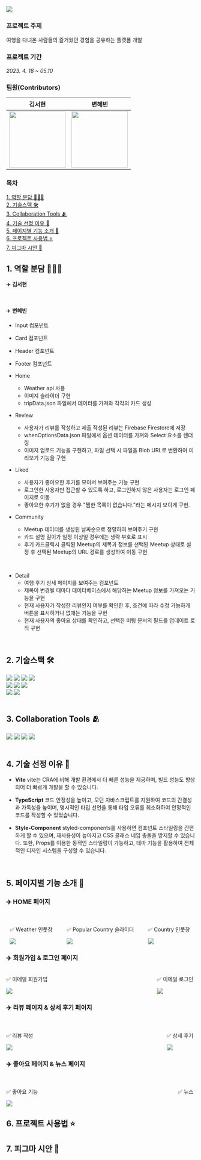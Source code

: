 <img src="https://capsule-render.vercel.app/api?type=waving&&color=1d5bd6&height=300&section=header&text=Enjoy%20Travel&fontSize=90&fontColor=ffff" />

### 프로젝트 주제

여행을 다녀온 사람들의 즐거웠던 경험을 공유하는 플랫폼 개발

### 프로젝트 기간

_2023. 4. 18 ~ 05.10_

### 팀원(Contributors)

| 김서현                                                                                                                   | 변혜빈                                                                                                                  |
| ------------------------------------------------------------------------------------------------------------------------ | ----------------------------------------------------------------------------------------------------------------------- |
| <a href="https://github.com/seoohyeon"><img src="https://avatars.githubusercontent.com/u/38703262?v=4" width="150"/></a> | <a href="https://github.com/HYBEN09"><img src="https://avatars.githubusercontent.com/u/104710243?v=4" width="150"/></a> |

### 목차

[1. 역할 분담 👩🏻‍💻](#1-역할-분담)<br/>
[2. 기술스택 🛠️](#2-기술스택)<br/>
[3. Collaboration Tools 🫂](#3-collaboration-tools)<br/>
[4. 기술 선정 이유 🧐](#4-기술-선정-이유)<br/>
[5. 페이지별 기능 소개 🚀](#5-페이지별-기능-소개)<br/>
[6. 프로젝트 사용법 ⭐️](#6-프로젝트-사용법)<br/>
[7. 피그마 시안 🌈](#7-피그마-시안)<br/>

<h2 id="1-역할-분담">1. 역할 분담 👩🏻‍💻</h2>

✈️ **김서현**

<br/>

✈️ **변혜빈**

- Input 컴포넌트
- Card 컴포넌트
- Header 컴포넌트
- Footer 컴포넌트
  <br/>
- Home

  - Weather api 사용
  - 이미지 슬라이더 구현
  - tripData.json 파일에서 데이터를 가져와 각각의 카드 생성

- Review

  - 사용자가 리뷰를 작성하고 제출 작성된 리뷰는 Firebase Firestore에 저장
  - whenOptionsData.json 파일에서 옵션 데이터를 가져와 Select 요소를 렌더링
  - 이미지 업로드 기능을 구현하고, 파일 선택 시 파일을 Blob URL로 변환하여 미리보기 기능을 구현
    <br/>

- Liked

  - 사용자가 좋아요한 후기를 모아서 보여주는 기능 구현
  - 로그인한 사용자만 접근할 수 있도록 하고, 로그인하지 않은 사용자는 로그인 페이지로 이동
  - 좋아요한 후기가 없을 경우 "찜한 목록이 없습니다."라는 메시지 보이게 구현.
    <br/>

- Community

  - Meetup 데이터를 생성된 날짜순으로 정렬하여 보여주기 구현
  - 카드 설명 길이가 일정 이상일 경우에는 생략 부호로 표시
  - 후기 카드클릭시 클릭된 Meetup의 제목과 정보를 선택된 Meetup 상태로 설정 후 선택된 Meetup의 URL 경로를 생성하여 이동 구현

<br/>

- Detail
  - 여행 후기 상세 페이지를 보여주는 컴포넌트
  - 제목이 변경될 때마다 데이터베이스에서 해당하는 Meetup 정보를 가져오는 기능을 구현
  - 현재 사용자가 작성한 리뷰인지 여부를 확인한 후, 조건에 따라 수정 가능하게 버튼을 표시하거나 없애는 기능을 구현
  - 현재 사용자의 좋아요 상태를 확인하고, 선택한 미팅 문서의 필드를 업데이트 로직 구현

<br/>

<h2 id="2-기술스택">2. 기술스택 🛠️</h2>

<div>
<img src="https://img.shields.io/badge/Vite-646CFF?style=for-the-badge&logo=vite&logoColor=white">
<img src="https://img.shields.io/badge/react-61DAFB?style=for-the-badge&logo=react&logoColor=black">
<img src="https://img.shields.io/badge/eslint-4B3263?style=for-the-badge&logo=eslint&logoColor=white">
<img src="https://img.shields.io/badge/prettier-F7B93E?style=for-the-badge&logo=prettier&logoColor=black">
</div>

<div>
<img src="https://img.shields.io/badge/html5-E34F26?style=for-the-badge&logo=html5&logoColor=white">
<img src="https://img.shields.io/badge/styled_components-DB7093?style=for-the-badge&logo=styled-components&logoColor=white">
<img src="https://img.shields.io/badge/TypeScript-007ACC?style=for-the-badge&logo=typescript&logoColor=white">
</div>

<div>
<img src="https://img.shields.io/badge/firebase-FFCA28?style=for-the-badge&logo=firebase&logoColor=white">
<img src="https://img.shields.io/badge/netlify-00C7B7?style=for-the-badge&logo=netlify&logoColor=white">
</div>
<br/>

<h2 id="3-collaboration-tools">3. Collaboration Tools 🫂</h2>

<div>
<img src="https://img.shields.io/badge/Bitbucket-0052CC?style=for-the-badge&logo=bitbucket&logoColor=white">
<img src="https://img.shields.io/badge/Figma-F24E1E?style=for-the-badge&logo=figma&logoColor=white">
<img src="https://img.shields.io/badge/Discord-7289DA?style=for-the-badge&logo=discord&logoColor=white">
<img src="https://img.shields.io/badge/Notion-000000?style=for-the-badge&logo=notion&logoColor=white">
</div>

<br/>

<h2 id="4-기술-선정-이유">4. 기술 선정 이유 🧐</h2>

- **Vite**
  vite는 CRA에 비해 개발 환경에서 더 빠른 성능을 제공하며, 빌드 성능도 향상되어 더 빠르게 개발을 할 수 있습니다.
  <br/>

- **TypeScript**
  코드 안정성을 높이고, 모던 자바스크립트를 지원하여 코드의 간결성과 가독성을 높이며, 명시적인 타입 선언을 통해 타입 오류를 최소화하여 안정적인 코드를 작성할 수 있었습니다.
  <br/>

- **Style-Component**
  styled-components를 사용하면 컴포넌트 스타일링을 간편하게 할 수 있으며, 재사용성이 높아지고 CSS 클래스 네임 충돌을 방지할 수 있습니다. 또한, Props를 이용한 동적인 스타일링이 가능하고, 테마 기능을 활용하여 전체적인 디자인 시스템을 구성할 수 있습니다.

<br/>

<h2 id="5-페이지별-기능-소개">5. 페이지별 기능 소개 🚀</h2>

<h3>✈️ HOME 페이지</h3>
<br>
<div style="display: flex; justify-content: space-around; margin-right:5px">
<div>
<p>✅ Weather 인풋창</p>
<img src="https://user-images.githubusercontent.com/104710243/236993459-7d14e37b-9046-4f03-b49d-049ad175957c.gif" />
</div>
<br>
<div>
<p>✅ Popular Country 슬라이더</p>
<img src="https://user-images.githubusercontent.com/104710243/236994809-4f4258e8-c308-45f5-93cb-f1765cef4ada.gif" />
</div>
<br>
<div>
<p>✅ Country 인풋창</p>
<img src="https://user-images.githubusercontent.com/104710243/236994660-12d9a670-0bde-493e-851e-c686a9268dbc.gif" />
</div>
</div>

<div style="display: flex; justify-content: space-between; ">
<h3> ✈️ 회원가입 & 로그인 페이지</h3>
  </div>
<div  style="display: flex; justify-content: space-between; margin-right:5px">
<div>
 <p> ✅ 이메일 회원가입 </p>
 <img src="https://user-images.githubusercontent.com/104710243/236995974-f1f8408a-1b48-46b4-9b9d-ac64f014f186.gif" />
</div>

  <div>
    <p> ✅ 이메일 로그인 </p>
    <img src="https://user-images.githubusercontent.com/104710243/236996339-317f04d7-9236-45b5-ab03-8c99530d742f.gif" />
  </div>
</div>

  <h3> ✈️ 리뷰 페이지 &  상세 후기 페이지</h3>
    <br/>
  <div style="display: flex; justify-content: space-between; margin-right:5px">
  <div>
    <p> ✅ 리뷰 작성 </p>
    <img src="https://user-images.githubusercontent.com/104710243/236997042-b6739f88-4127-4eae-aa24-ccb349db62bb.gif" />
  </div>

  <div>
    <p> ✅ 상세 후기 </p>
    <img src="https://user-images.githubusercontent.com/104710243/236997581-b0d1e3da-78a9-472a-93b6-c53618655202.gif" />
  </div>
  </div>

  <h3> ✈️ 좋아요 페이지 & 뉴스 페이지 </h3>
    <br/>
<div style="display: flex; justify-content: space-between; margin-right:5px">
  <div >
    <p> ✅ 좋아요 기능 </p>
    <img src="https://user-images.githubusercontent.com/104710243/236998050-947f45cb-f50e-4735-beed-f59aef5e4298.gif" />
  </div>

  <div>
    <p> ✅ 뉴스 </p>
    <img src="" />
  </div>
</div>

<h2 id="6-프로젝트-사용법">6. 프로젝트 사용법 ⭐️</h2>

<h2 id="7-피그마-시안">7. 피그마 시안 🌈</h2>

